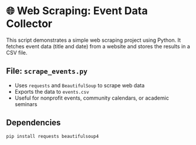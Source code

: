 # 🌐 Web Scraping: Event Data Collector

This script demonstrates a simple web scraping project using Python. It fetches event data (title and date) from a website and stores the results in a CSV file.

## File: `scrape_events.py`

- Uses `requests` and `BeautifulSoup` to scrape web data
- Exports the data to `events.csv`
- Useful for nonprofit events, community calendars, or academic seminars

## Dependencies

```bash
pip install requests beautifulsoup4
